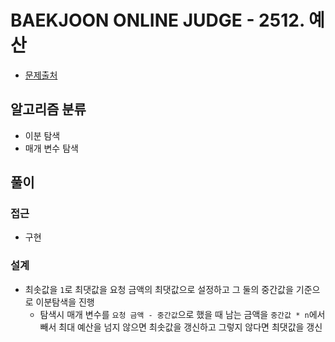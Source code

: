 # BAEKJOON ONLINE JUDGE - 2512. 예산

- [문제출처](https://www.acmicpc.net/problem/2512 '2512. 예산')

## 알고리즘 분류

- 이분 탐색
- 매개 변수 탐색

## 풀이

### 접근

- 구현

### 설계

- 최솟값을 `1`로 최댓값을 요청 금액의 최댓값으로 설정하고 그 둘의 중간값을 기준으로 이분탐색을 진행
  - 탐색시 매개 변수를 `요청 금액 - 중간값`으로 했을 때 남는 금액을 `중간값 * n`에서 빼서 최대 예산을 넘지 않으면 최솟값을 갱신하고 그렇지 않다면 최댓값을 갱신
